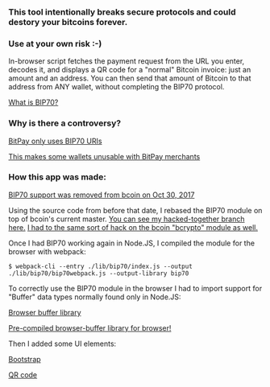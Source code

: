 
### This tool intentionally breaks secure protocols and could destory your bitcoins forever.

### Use at your own risk :-)

In-browser script fetches the payment request from the URL you enter, decodes it,
and displays a QR code for a "normal" Bitcoin invoice: just an amount and an address.
You can then send that amount of Bitcoin to that address from ANY wallet, without completing the BIP70 protocol.

[What is BIP70?](https://github.com/bitcoin/bips/blob/master/bip-0070.mediawiki)

### Why is there a controversy?

[BitPay only uses BIP70 URIs](https://blog.bitpay.com/bitpay-and-payment-protocol/)

[This makes some wallets unusable with BitPay merchants](https://blog.samouraiwallet.com/post/169222582782/bitpay-qr-codes-are-no-longer-valid-important)

### How this app was made:

[BIP70 support was removed from bcoin on Oct 30, 2017](https://github.com/bcoin-org/bcoin/commit/658d3db9280885d6a4fea72013696cee4c9af2fa)

Using the source code from before that date, I rebased the BIP70 module on top of bcoin's current master. [You can see my hacked-together branch here.](https://github.com/pinheadmz/bcoin/tree/bip70hack)
[I had to the same sort of hack on the bcoin "bcrypto" module as well.](https://github.com/pinheadmz/bcrypto/tree/bip70hack)

Once I had BIP70 working again in Node.JS, I compiled the module for the browser with webpack:

`$ webpack-cli --entry ./lib/bip70/index.js --output ./lib/bip70/bip70webpack.js --output-library bip70`

To correctly use the BIP70 module in the browser I had to import support for "Buffer" data types normally found only in Node.JS:

[Browser buffer library](https://github.com/feross/buffer)

[Pre-compiled browser-buffer library for browser!](https://wzrd.in/standalone/buffer)

Then I added some UI elements:

[Bootstrap](https://getbootstrap.com/)

[QR code](https://davidshimjs.github.io/qrcodejs/)